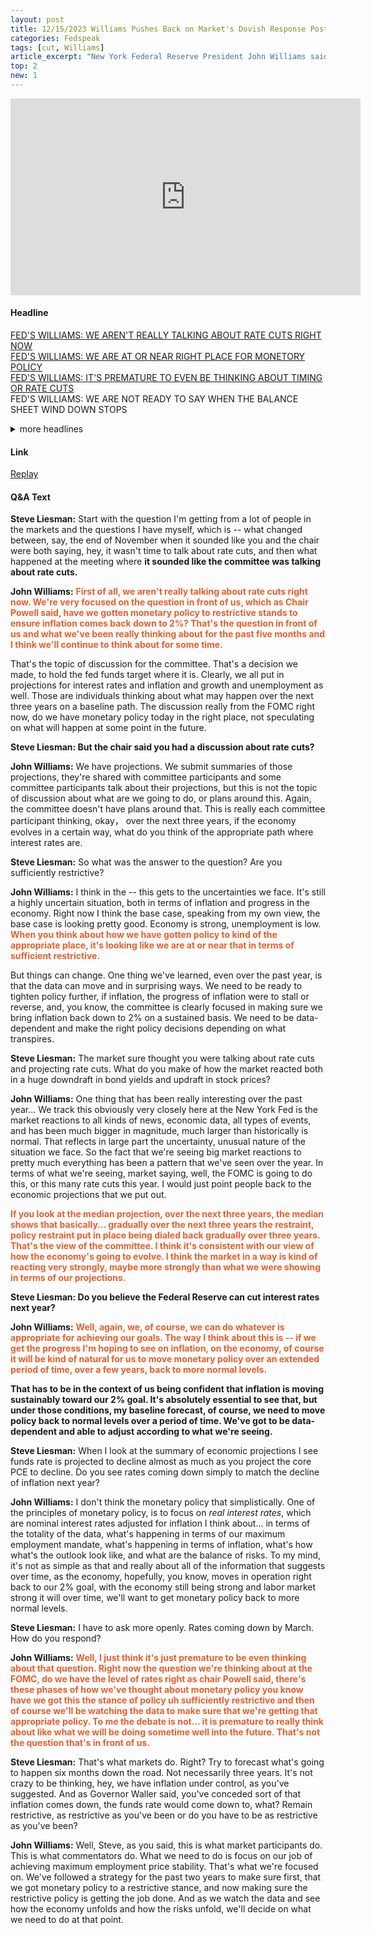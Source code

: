 ```yaml
---
layout: post
title: 12/15/2023 Williams Pushes Back on Market's Dovish Response Post FOMC
categories: Fedspeak
tags: [cut, Williams]
article_excerpt: "New York Federal Reserve President John Williams said Friday rate cuts are not a topic of discussion at the moment for the central bank."
top: 2
new: 1
---
```

<iframe width="560" height="315" src="https://www.youtube.com/embed/NRvDg4H7ReU?si=jFtQNc4GvGjvjg8a" title="YouTube video player" frameborder="0" allow="accelerometer; autoplay; clipboard-write; encrypted-media; gyroscope; picture-in-picture; web-share" allowfullscreen></iframe>

#### Headline
[FED'S WILLIAMS: WE AREN'T REALLY TALKING ABOUT RATE CUTS RIGHT NOW](#cut1)  
[FED'S WILLIAMS: WE ARE AT OR NEAR RIGHT PLACE FOR MONETORY POLICY](#restrictive)  
[FED'S WILLIAMS: IT'S PREMATURE TO EVEN BE THINKING ABOUT TIMING OR RATE CUTS](#cut2)  
FED'S WILLIAMS: WE ARE NOT READY TO SAY WHEN THE BALANCE SHEET WIND DOWN STOPS
<details>
  <summary>more headlines</summary>
  Fed's Williams: The market reacting maybe more strongly than forecasts show<br>
  Fed's Williams: We will need to move policy back to more normal levels over time<br>
  Fed's Williams: Big market moves are a pattern for last year<br>
  Fed's Williams: Market reactions to all news has been quite large<br>
  Fed's Williams: The Fed must be ready to hike again if needed<br>
  Fed's Williams: We must be prepared for unexpected events<br>
  Fed's Williams: My base case for the economy is good, inflation is coming down<br>
  Fed's Williams: I am still highly uncertain for the economy, and inflation<br>
  Fed's Williams: Fed rate cut views depend on individual officials' views<br>
  Fed's Williams: I am not speculating on what will happen on rates<br>
  Fed's Williams: I'm focused on whether rate policy is in right place
</details>

#### Link
[Replay](https://www.cnbc.com/2023/12/15/feds-john-williams-says-the-central-bank-isnt-really-talking-about-rate-cuts-right-now.html)
#### Q&A Text

<a id="cut1"></a>
**Steve Liesman:** Start with the question I'm getting from a lot of people in the markets and the questions I have myself, which is -- what changed between, say, the end of November when it sounded like you and the chair were both saying, hey, it wasn't time to talk about rate cuts, and then what happened at the meeting where **it sounded like the committee was talking about rate cuts.**

**John Williams:** <span style="color:#ec5e2a;"><strong> First of all, we aren't really talking about rate cuts right now. We're very focused on the question in front of us, which as Chair Powell said, have we gotten monetary policy to restrictive stands to ensure inflation comes back down to 2%? That's the question in front of us and what we've been really thinking about for the past five months and I think we'll continue to think about for some time.</strong></span>

That's the topic of discussion for the committee. That's a decision we made, to hold the fed funds target where it is. Clearly, we all put in projections for interest rates and inflation and growth and unemployment as well. Those are individuals thinking about what may happen over the next three years on a baseline path. The discussion really from the FOMC right now, do we have monetary policy today in the right place, not speculating on what will happen at some point in the future.

**Steve Liesman: But the chair said you had a discussion about rate cuts?**

**John Williams:** We have projections. We submit summaries of those projections, they're shared with committee participants and some committee participants talk about their projections, but this is not the topic of discussion about what are we going to do, or plans around this. Again, the committee doesn't have plans around that. This is really each committee participant thinking, okay， over the next three years, if the economy evolves in a certain way, what do you think of the appropriate path where interest rates are.

<a id="restrictive"></a>
**Steve Liesman:** So what was the answer to the question? Are you sufficiently restrictive?

**John Williams:** I think in the -- this gets to the uncertainties we face. It's still a highly uncertain situation, both in terms of inflation and progress in the economy. Right now I think the base case, speaking from my own view, the base case is looking pretty good. Economy is strong, unemployment is low. <span style="color:#ec5e2a;"><strong>When you think about how we have gotten policy to kind of the appropriate place, it's looking like we are at or near that in terms of sufficient restrictive.</strong></span>

But things can change. One thing we've learned, even over the past year, is that the data can move and in surprising ways. We need to be ready to tighten policy further, if inflation, the progress of inflation were to stall or reverse, and, you know, the committee is clearly focused in making sure we bring inflation back down to 2% on a sustained basis. We need to be data-dependent and make the right policy decisions depending on what transpires. 

**Steve Liesman:** The market sure thought you were talking about rate cuts and projecting rate cuts. What do you make of how the market reacted both in a huge downdraft in bond yields and updraft in stock prices?

**John Williams:** One thing that has been really interesting over the past year... We track this obviously very closely here at the New York Fed is the market reactions to all kinds of news, economic data, all types of events, and has been much bigger in magnitude, much larger than historically is normal. That reflects in large part the uncertainty, unusual nature of the situation we face. So the fact that we're seeing big market reactions to pretty much everything has been a pattern that we've seen over the year. In terms of what we're seeing, market saying, well, the FOMC is going to do this, or this many rate cuts this year. I would just point people back to the economic projections that we put out.

<span style="color:#ec5e2a;"><strong>If you look at the median projection, over the next three years, the median shows that basically... gradually over the next three years the restraint, policy restraint put in place being dialed back gradually over three years. That's the view of the committee. I think it's consistent with our view of how the economy's going to evolve. I think the market in a way is kind of reacting very strongly, maybe more strongly than what we were showing in terms of our projections.</strong></span>

**Steve Liesman: Do you believe the Federal Reserve can cut interest rates next year?**

**John Williams:** <span style="color:#ec5e2a;"><strong>Well, again, we, of course, we can do whatever is appropriate for achieving our goals. The way I think about this is -- if we get the progress I'm hoping to see on inflation, on the economy, of course it will be kind of natural for us to move monetary policy over an extended period of time, over a few years, back to more normal levels.</strong></span>

**That has to be in the context of us being confident that inflation is moving sustainably toward our 2% goal. It's absolutely essential to see that, but under those conditions, my baseline forecast, of course, we need to move policy back to normal levels over a period of time. We've got to be data-dependent and able to adjust according to what we're seeing.**

**Steve Liesman:** When I look at the summary of economic projections I see funds rate is projected to decline almost as much as you project the core PCE to decline. Do you see rates coming down simply to match the decline of inflation next year?

**John Williams:** I don't think the monetary policy that simplistically. One of the principles of monetary policy, is to focus on *real interest rates*, which are nominal interest rates adjusted for inflation I think about... in terms of the totality of the data, what's happening in terms of our maximum employment mandate, what's happening in terms of inflation, what's how what's the outlook look like, and what are the balance of risks. To my mind, it's not as simple as that and really about all of the information that suggests over time, as the economy, hopefully, you know, moves in operation right back to our 2% goal, with the economy still being strong and labor market strong it will over time, we'll want to get monetary policy back to more normal levels.

<a id="cut2"></a>
**Steve Liesman:** I have to ask more openly. Rates coming down by March. How do you respond?

**John Williams:** <span style="color:#ec5e2a;"><strong>Well, I just think it's just premature to be even thinking about that question. Right now the question we're thinking about at the FOMC, do we have the level of rates right as chair Powell said, there's these phases of how we've thought about monetary policy you know have we got this the stance of policy uh sufficiently restrictive and then of course we'll be watching the data to make sure that we're getting that appropriate policy. To me the debate is not... it is premature to really think about like what we will be doing sometime well into the future. That's not the question that's in front of us. </strong></span>

**Steve Liesman:** That's what markets do. Right? Try to forecast what's going to happen six months down the road. Not necessarily three years. It's not crazy to be thinking, hey, we have inflation under control, as you've suggested. And as Governor Waller said, you've conceded sort of that inflation comes down, the funds rate would come down to, what? Remain restrictive, as restrictive as you've been or do you have to be as restrictive as you've been?

**John Williams:** Well, Steve, as you said, this is what market participants do. This is what commentators do. What we need to do is focus on our job of achieving maximum employment price stability. That's what we're focused on. We've followed a strategy for the past two years to make sure first, that we got monetary policy to a restrictive stance, and now making sure the restrictive policy is getting the job done. And as we watch the data and see how the economy unfolds and how the risks unfold, we'll decide on what we need to do at that point.




